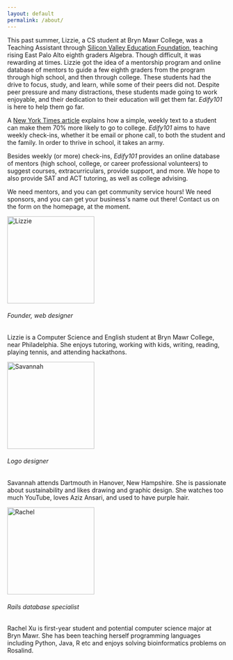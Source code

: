 ```yaml
---
layout: default
permalink: /about/
---
```

<html>
<head>
<link rel="stylesheet" type="text/css" href="main.css">
<style>
h6 {
	size: 27px;
}
table {
		border-collapse: collapse;
		border: 1px solid #124412;
		width: 600px;
	}
	th {
		border: 1px solid #124412;
		background-color: #334f33;
		color: #fff;
		padding: 0.4em;
		text-align: left;
	}
	td {
		padding: 0.4em;
	}
	tr.odd td {
		background-color: #86B486;
.bios {
<!--display: inline-block;-->
    <!--margin: 0 40px 0 0;-->
    margin: 0 auto;
    width: 40%;
    border:3px solid #8AC007;
    padding: 10px;
    text-align: justify;
    display: block;
    }
</style>
</head>
<body>
<p>
This past summer, Lizzie, a CS student at Bryn Mawr College, was a Teaching Assistant through <a href = "http://svefoundation.org">Silicon Valley Education Foundation</a>,
teaching rising East Palo Alto eighth graders Algebra. Though difficult, it was rewarding at times. Lizzie got the idea of a mentorship program and
online database of mentors to guide a few eighth graders from the program through high school, and then through college. These students had 
the drive to focus, study, and learn, while some of their peers did not. Despite peer pressure and many distractions, these students made going to work enjoyable,
and their dedication to their education will get them far. <i>Edify101</i> is here to help them go far.
</p>
<p>
A <a href = "http://www.nytimes.com/2015/01/18/upshot/helping-the-poor-in-higher-education-the-power-of-a-simple-nudge.html?emc=edit_tnt_20150117&nlid=50763249&tntemail0=y&_r=0&abt=0002&abg=0">New York Times article</a>
explains how a simple, weekly text to a student can make them 70% more likely to go to college. <i>Edify101</i> aims to have weekly check-ins, whether it be email or phone call, to both the student
and the family. In order to thrive in school, it takes an army. 
</p>
<p>
Besides weekly (or more) check-ins, <i>Edify101</i> provides an online database of mentors (high school, college, or career professional volunteers) to suggest
courses, extracurriculars, provide support, and more. We hope to also provide SAT and ACT tutoring, as well as college advising. 
</p>
<p>
We need mentors, and you can get community service hours! We need sponsors, and you can get your business's name out there! Contact us on the form on the homepage, at the moment.
</p>
<div class = "bios">
<div class = "bio">
<img src="https://media.licdn.com/mpr/mpr/shrinknp_400_400/p/7/005/018/1c0/19fb00a.jpg" alt = "Lizzie" class="img-circle" width="200" height="200" box-shadow= "7px 7px 8px #000000">
<h6>Founder, web designer</h6>
<p> Lizzie is a Computer Science and English student at Bryn Mawr College, near Philadelphia. She enjoys tutoring, working with kids, writing, reading, playing tennis, and attending hackathons. 
</p>
</div>
<div class = "bio">
<img src = "https://pbs.twimg.com/profile_images/465642420932075520/dDI0LkTn.jpeg" alt = "Savannah" class="img-circle" width="200" height="200"  box-shadow= "7px 7px 8px #000000">
<h6>Logo designer</h6>
<p>Savannah attends Dartmouth in Hanover, New Hampshire. She is passionate about sustainability and likes drawing and graphic design. She watches too much YouTube, loves Aziz Ansari, and used to have purple hair.
</p>
</div>
<div class = "bio">
<img src = "http://res.cloudinary.com/hrscywv4p/image/upload/c_limit,f_auto,h_540,q_80,w_720/v1/245540/http_s3_amazonaws_com_feather-files-aviary-prod-us-east-1_f5da8ea5e_2015-01-12_beb83bf3a260466da6fd128aa084d892_ytzobj.png" alt = "Rachel" class = "img-circle" width = "200" height = "200" box-shadow = "7px 7px 8px #000000">
<h6>Rails database specialist</h6>
<p>
Rachel Xu is first-year student and potential computer science major at Bryn Mawr. She has been teaching herself programming languages including Python, Java, R etc and enjoys solving bioinformatics problems on Rosalind.
<!--</p>-->
<!--</div>-->
</body>
</html>
